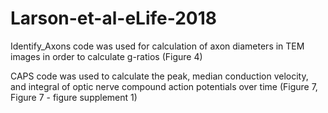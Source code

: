 # Larson-et-al-eLife-2018

Identify_Axons code was used for calculation of axon diameters in TEM images in order to calculate g-ratios (Figure 4)

CAPS code was used to calculate the peak, median conduction velocity, and integral of optic nerve compound action potentials over time (Figure 7, Figure 7 - figure supplement 1)
